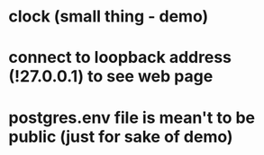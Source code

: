 # clock (small thing - demo)
# connect to loopback address (!27.0.0.1) to see web page
# postgres.env file is mean't to be public (just for sake of demo)
